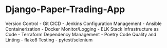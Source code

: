 # Django-Paper-Trading-App


Version Control - Git
CICD - Jenkins
Configuration Management - Ansible
Containerization - Docker
Monitor/Logging - ELK Stack
Infrastructure as Code - Terraform
Dependency Management - Poetry
Code Quality and Linting - flake8
Testing - pytest/selenium